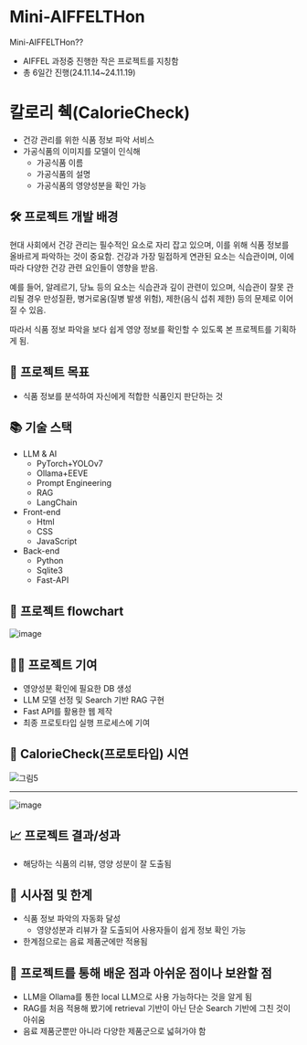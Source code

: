 # Mini-AIFFELTHon
Mini-AIFFELTHon??
  - AIFFEL 과정중 진행한 작은 프로젝트를 지칭함
  - 총 6일간 진행(24.11.14~24.11.19)

# 칼로리 췍(CalorieCheck)
  - 건강 관리를 위한 식품 정보 파악 서비스
  - 가공식품의 이미지를 모델이 인식해
    - 가공식품 이름
    - 가공식품의 설명
    - 가공식품의 영양성분을 확인 가능

## 🛠 프로젝트 개발 배경
현대 사회에서 건강 관리는 필수적인 요소로 자리 잡고 있으며, 이를 위해 식품 정보를 올바르게 파악하는 것이 중요함. 건강과 가장 밀접하게 연관된 요소는 식습관이며, 이에 따라 다양한 건강 관련 요인들이 영향을 받음.

예를 들어, 알레르기, 당뇨 등의 요소는 식습관과 깊이 관련이 있으며, 식습관이 잘못 관리될 경우 만성질환, 병거로움(질병 발생 위험), 제한(음식 섭취 제한) 등의 문제로 이어질 수 있음.

따라서 식품 정보 파악을 보다 쉽게 영양 정보를 확인할 수 있도록 본 프로젝트를 기획하게 됨.

## 🎯 프로젝트 목표
- 식품 정보를 분석하여 자신에게 적합한 식품인지 판단하는 것

## 📚 기술 스택

- LLM & AI
  - PyTorch+YOLOv7
  - Ollama+EEVE
  - Prompt Engineering
  - RAG
  - LangChain
- Front-end
  - Html
  - CSS
  - JavaScript
- Back-end
  - Python
  - Sqlite3
  - Fast-API

## 🔄 프로젝트 flowchart
![image](https://github.com/user-attachments/assets/d6d3957f-f38c-481d-853e-0f2d1ca93f14)


## 🧑‍💻 프로젝트 기여
  - 영양성분 확인에 필요한 DB 생성
  - LLM 모델 선정 및 Search 기반 RAG 구현
  - Fast API를 활용한 웹 제작
  - 최종 프로토타입 실행 프로세스에 기여

## 📸 CalorieCheck(프로토타입) 시연

![그림5](https://github.com/user-attachments/assets/a6ed5a32-2ab2-41e9-9ff8-899002bfdf7b)

---

![image](https://github.com/user-attachments/assets/e0f5e915-6105-4c8d-9604-310619ae58dc)

## 📈 프로젝트 결과/성과
- 해당하는 식품의 리뷰, 영양 성분이 잘 도출됨

## 🔬 시사점 및 한계
- 식품 정보 파악의 자동화 달성
  - 영양성분과 리뷰가 잘 도출되어 사용자들이 쉽게 정보 확인 가능
- 한계점으로는 음료 제품군에만 적용됨

## 🤔 프로젝트를 통해 배운 점과 아쉬운 점이나 보완할 점
- LLM을 Ollama를 통한 local LLM으로 사용 가능하다는 것을 알게 됨
- RAG를 처음 적용해 봤기에 retrieval 기반이 아닌 단순 Search 기반에 그친 것이 아쉬움
- 음료 제품군뿐만 아니라 다양한 제품군으로 넓혀가야 함
